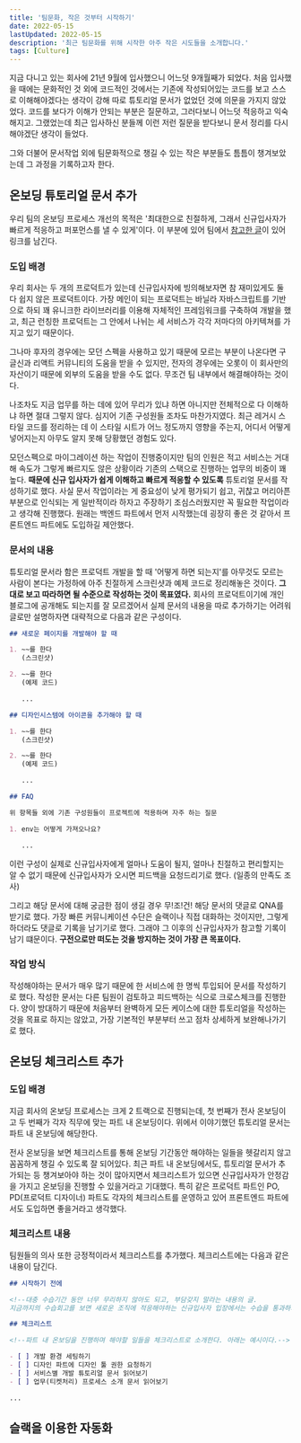 ```yaml
---
title: '팀문화, 작은 것부터 시작하기'
date: 2022-05-15
lastUpdated: 2022-05-15
description: '최근 팀문화를 위해 시작한 아주 작은 시도들을 소개합니다.'
tags: [Culture]
---
```


지금 다니고 있는 회사에 21년 9월에 입사했으니 어느덧 9개월째가 되었다. 처음 입사했을 때에는 문화적인 것 외에 코드적인 것에서는 기존에 작성되어있는 코드를 보고 스스로 이해해야겠다는 생각이 강해 따로 튜토리얼 문서가 없었던 것에 의문을 가지지 않았었다. 코드를 보다가 이해가 안되는 부분은 질문하고, 그러다보니 어느덧 적응하고 익숙해지고. 그랬었는데 최근 입사하신 분들께 이런 저런 질문을 받다보니 문서 정리를 다시 해야겠단 생각이 들었다.

그와 더불어 문서작업 외에 팀문화적으로 챙길 수 있는 작은 부분들도 틈틈이 챙겨보았는데 그 과정을 기록하고자 한다.

## 온보딩 튜토리얼 문서 추가

우리 팀의 온보딩 프로세스 개선의 목적은 '최대한으로 친절하게, 그래서 신규입사자가 빠르게 적응하고 퍼포먼스를 낼 수 있게'이다. 이 부분에 있어 팀에서 [참고한 글](https://www.facebook.com/cjunekim/posts/5135784833116709)이 있어 링크를 남긴다.

### 도입 배경

우리 회사는 두 개의 프로덕트가 있는데 신규입사자에 빙의해보자면 참 재미있게도 둘 다 쉽지 않은 프로덕트이다. 가장 메인이 되는 프로덕트는 바닐라 자바스크립트를 기반으로 하되 꽤 유니크한 라이브러리를 이용해 자체적인 프레임워크를 구축하여 개발을 했고, 최근 런칭한 프로덕트는 그 안에서 나뉘는 세 서비스가 각각 저마다의 아키텍쳐를 가지고 있기 때문이다.

그나마 후자의 경우에는 모던 스펙을 사용하고 있기 때문에 모르는 부분이 나온다면 구글신과 리액트 커뮤니티의 도움을 받을 수 있지만, 전자의 경우에는 오롯이 이 회사만의 자산이기 때문에 외부의 도움을 받을 수도 없다. 무조건 팀 내부에서 해결해야하는 것이다.

나조차도 지금 업무를 하는 데에 있어 무리가 있냐 하면 아니지만 전체적으로 다 이해하냐 하면 절대 그렇지 않다. 심지어 기존 구성원들 조차도 마찬가지였다. 최근 레거시 스타일 코드를 정리하는 데 이 스타일 시트가 어느 정도까지 영향을 주는지, 어디서 어떻게 넣어지는지 아무도 알지 못해 당황했던 경험도 있다.

모던스펙으로 마이그레이션 하는 작업이 진행중이지만 팀의 인원은 적고 서비스는 거대해 속도가 그렇게 빠르지도 않은 상황이라 기존의 스택으로 진행하는 업무의 비중이 꽤 높다. **때문에 신규 입사자가 쉽게 이해하고 빠르게 적응할 수 있도록** 튜토리얼 문서를 작성하기로 했다. 사실 문서 작업이라는 게 중요성이 낮게 평가되기 쉽고, 귀찮고 머리아픈 부분으로 인식되는 게 일반적이라 하자고 주장하기 조심스러웠지만 꼭 필요한 작업이라고 생각해 진행했다. 원래는 백엔드 파트에서 먼저 시작했는데 굉장히 좋은 것 같아서 프론트엔드 파트에도 도입하길 제안했다.

### 문서의 내용

튜토리얼 문서라 함은 프로덕트 개발을 할 때 '어떻게 하면 되는지'를 아무것도 모르는 사람이 본다는 가정하에 아주 친절하게 스크린샷과 예제 코드로 정리해놓은 것이다. **그대로 보고 따라하면 될 수준으로 작성하는 것이 목표였다.** 회사의 프로덕트이기에 개인 블로그에 공개해도 되는지를 잘 모르겠어서 실제 문서의 내용을 따로 추가하기는 어려워 글로만 설명하자면 대략적으로 다음과 같은 구성이다.

```md
## 새로운 페이지를 개발해야 할 때

1. ~~를 한다
   (스크린샷)

2. ~~를 한다
   (예제 코드)

   ...

## 디자인시스템에 아이콘을 추가해야 할 때

1. ~~를 한다
   (스크린샷)

2. ~~를 한다
   (예제 코드)

   ...

## FAQ

위 항목들 외에 기존 구성원들이 프로젝트에 적용하며 자주 하는 질문

1. env는 어떻게 가져오나요?

   ...
```

이런 구성이 실제로 신규입사자에게 얼마나 도움이 될지, 얼마나 친절하고 편리할지는 알 수 없기 때문에 신규입사자가 오시면 피드백을 요청드리기로 했다. (일종의 만족도 조사)

그리고 해당 문서에 대해 궁금한 점이 생길 경우 무!조!건! 해당 문서의 댓글로 QNA를 받기로 했다. 가장 빠른 커뮤니케이션 수단은 슬랙이나 직접 대화하는 것이지만, 그렇게 하더라도 댓글로 기록을 남기기로 했다. 그래야 그 이후의 신규입사자가 참고할 기록이 남기 떄문이다. **구전으로만 떠도는 것을 방지하는 것이 가장 큰 목표이다.**

### 작업 방식

작성해야하는 문서가 매우 많기 때문에 한 서비스에 한 명씩 투입되어 문서를 작성하기로 했다. 작성한 문서는 다른 팀원이 검토하고 피드백하는 식으로 크로스체크를 진행한다. 양이 방대하기 때문에 처음부터 완벽하게 모든 케이스에 대한 튜토리얼을 작성하는 것을 목표로 하지는 않았고, 가장 기본적인 부분부터 쓰고 점차 상세하게 보완해나가기로 했다.

## 온보딩 체크리스트 추가

### 도입 배경

지금 회사의 온보딩 프로세스는 크게 2 트랙으로 진행되는데, 첫 번째가 전사 온보딩이고 두 번째가 각자 직무에 맞는 파트 내 온보딩이다. 위에서 이야기했던 튜토리얼 문서는 파트 내 온보딩에 해당한다.

전사 온보딩을 보면 체크리스트를 통해 온보딩 기간동안 해야하는 일들을 헷갈리지 않고 꼼꼼하게 챙길 수 있도록 잘 되어있다. 최근 파트 내 온보딩에서도, 튜토리얼 문서가 추가되는 등 챙겨보아야 하는 것이 많아지면서 체크리스트가 있으면 신규입사자가 안정감을 가지고 온보딩을 진행할 수 있을거라고 기대했다. 특히 같은 프로덕트 파트인 PO, PD(프로덕트 디자이너) 파트도 각자의 체크리스트를 운영하고 있어 프론트엔드 파트에서도 도입하면 좋을거라고 생각했다.

### 체크리스트 내용

팀원들의 의사 또한 긍정적이라서 체크리스트를 추가했다. 체크리스트에는 다음과 같은 내용이 담긴다.

```md
## 시작하기 전에

<!--대충 수습기간 동안 너무 무리하지 않아도 되고, 부담갖지 말라는 내용의 글.
지금까지의 수습회고를 보면 새로운 조직에 적응해야하는 신규입사자 입장에서는 수습을 통과하지 못할까 두렵기도 하고 낯설기도 하고 여러모로 심리적인 안정감이 필요할 거라고 생각되어 추가된 글이다.-->

## 체크리스트

<!--파트 내 온보딩을 진행하며 해야할 일들을 체크리스트로 소개한다. 아래는 예시이다.-->

- [ ] 개발 환경 세팅하기
- [ ] 디자인 파트에 디자인 툴 권한 요청하기
- [ ] 서비스별 개발 튜토리얼 문서 읽어보기
- [ ] 업무(티켓처리) 프로세스 소개 문서 읽어보기

...
```

## 슬랙을 이용한 자동화
